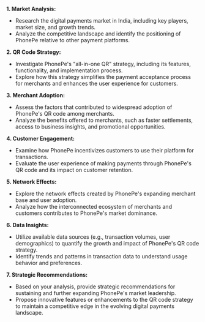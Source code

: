 **1. Market Analysis:**
   - Research the digital payments market in India, including key players, market size, and growth trends.
   - Analyze the competitive landscape and identify the positioning of PhonePe relative to other payment platforms.


**2. QR Code Strategy:**
   - Investigate PhonePe's "all-in-one QR" strategy, including its features, functionality, and implementation process.
   - Explore how this strategy simplifies the payment acceptance process for merchants and enhances the user experience for customers.

**3. Merchant Adoption:**
   - Assess the factors that contributed to widespread adoption of PhonePe's QR code among merchants.
   - Analyze the benefits offered to merchants, such as faster settlements, access to business insights, and promotional opportunities.

**4. Customer Engagement:**
   - Examine how PhonePe incentivizes customers to use their platform for transactions.
   - Evaluate the user experience of making payments through PhonePe's QR code and its impact on customer retention.

**5. Network Effects:**
   - Explore the network effects created by PhonePe's expanding merchant base and user adoption.
   - Analyze how the interconnected ecosystem of merchants and customers contributes to PhonePe's market dominance.

**6. Data Insights:**
   - Utilize available data sources (e.g., transaction volumes, user demographics) to quantify the growth and impact of PhonePe's QR code strategy.
   - Identify trends and patterns in transaction data to understand usage behavior and preferences.

**7. Strategic Recommendations:**
   - Based on your analysis, provide strategic recommendations for sustaining and further expanding PhonePe's market leadership.
   - Propose innovative features or enhancements to the QR code strategy to maintain a competitive edge in the evolving digital payments landscape.

